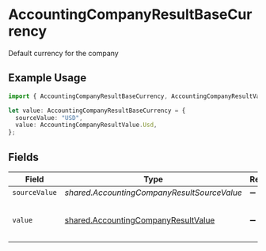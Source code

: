 # AccountingCompanyResultBaseCurrency

Default currency for the company

## Example Usage

```typescript
import { AccountingCompanyResultBaseCurrency, AccountingCompanyResultValue } from "@stackone/stackone-client-ts/sdk/models/shared";

let value: AccountingCompanyResultBaseCurrency = {
  sourceValue: "USD",
  value: AccountingCompanyResultValue.Usd,
};
```

## Fields

| Field                                                                                             | Type                                                                                              | Required                                                                                          | Description                                                                                       | Example                                                                                           |
| ------------------------------------------------------------------------------------------------- | ------------------------------------------------------------------------------------------------- | ------------------------------------------------------------------------------------------------- | ------------------------------------------------------------------------------------------------- | ------------------------------------------------------------------------------------------------- |
| `sourceValue`                                                                                     | *shared.AccountingCompanyResultSourceValue*                                                       | :heavy_minus_sign:                                                                                | N/A                                                                                               | USD                                                                                               |
| `value`                                                                                           | [shared.AccountingCompanyResultValue](../../../sdk/models/shared/accountingcompanyresultvalue.md) | :heavy_minus_sign:                                                                                | Default currency for the company                                                                  | USD                                                                                               |